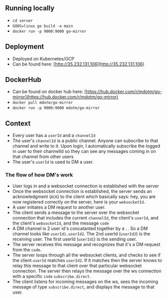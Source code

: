 ## Running locally
- `cd server`
- `GOOS=linux go build -o main`
- `docker run -p 9000:9000 go-mirror`

## Deployment
- Deployed on Kubernetes/GCP
- Can be found here: [http://35.232.131.106](http://35.232.131.106)

## DockerHub
- Can be found on docker hub here: [https://hub.docker.com/r/mdotm/go-mirror](https://hub.docker.com/r/mdotm/go-mirror)
- `docker pull mdotm/go-mirror`
- `docker run -p 9000:9000 mdotm/go-mirror`

## Context
- Every user has a `userId` and a `channelId`
- The user's `channelId` is a public channel. Anyone can subscribe to
that channel and write to it. Upon login, I automatically subscribe the
logged in user to their channelId so they can see any messages coming in on
that channel from other users
- The user's `userId` is used to DM a user.

### The flow of how DM's work
- User logs in and a websocket connection is established with the
server
- Once the websocket connection is established, the server sends an
acknowledgment (`ACK`) to the client which basically says: hey, you are now
registered correctly on the server, here is your `websocketId`.
- A user initiates a DM request to another user.
- The client sends a message to the server over the websocket connection that
includes the current `channelId`, the client's `userId`, and the
client's `websocketId`, and the message `code`
- A DM channel is 2 user id's concatanted together by a `.`. So a DM channel
looks like `userId1.userId2`. The 2nd userId (`userId2`) is the receiving user.
The first userId (`userId1`) is the sending user.
- The server receives this message and recognizes that it's a DM request from
the `code`.
- The server loops through all the websocket clients, and checks to see if
the client `userId` matches `userId2`. If it matches then the server knows
to relay this message to that client over that particular websocket connection.
The server then relays the message over the ws connection with a specific `code`
`subscribe.direct`.
- The client listens for incoming messages on the ws, sees the incoming message
of type `subscribe.direct`, and displays the message to that user.

